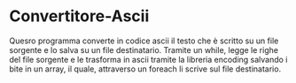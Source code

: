 # Convertitore-Ascii

Quesro programma converte in codice ascii il testo che è scritto su un file sorgente e lo salva su un file destinatario.
Tramite un while, legge le righe del file sorgente e le trasforma in ascii tramite la libreria encoding salvando i bite in un array, il quale, attraverso un foreach li scrive sul file destinatario.
